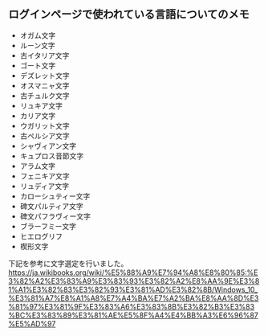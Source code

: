 ## ログインページで使われている言語についてのメモ

-   オガム文字
-   ルーン文字
-   古イタリア文字
-   ゴート文字
-   デズレット文字
-   オスマニャ文字
-   古チュルク文字
-   リュキア文字
-   カリア文字
-   ウガリット文字
-   古ペルシア文字
-   シャヴィアン文字
-   キュプロス音節文字
-   アラム文字
-   フェニキア文字
-   リュディア文字
-   カローシュティー文字
-   碑文パルティア文字
-   碑文パフラヴィー文字
-   ブラーフミー文字
-   ヒエログリフ
-   楔形文字

下記を参考に文字選定を行いました。
https://ja.wikibooks.org/wiki/%E5%88%A9%E7%94%A8%E8%80%85:%E3%82%A2%E3%83%A9%E3%83%93%E3%82%A2%E8%AA%9E%E3%81%A1%E3%82%83%E3%82%93%E3%81%AD%E3%82%8B/Windows_10_%E3%81%A7%E8%A1%A8%E7%A4%BA%E7%A2%BA%E8%AA%8D%E3%81%97%E3%81%9F%E3%83%A6%E3%83%8B%E3%82%B3%E3%83%BC%E3%83%89%E3%81%AE%E5%8F%A4%E4%BB%A3%E6%96%87%E5%AD%97
